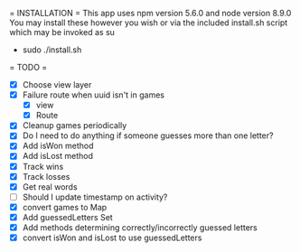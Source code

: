  = INSTALLATION =
This app uses npm version 5.6.0 and node version 8.9.0
You may install these however you wish or via the included install.sh script which may be invoked as su
- sudo ./install.sh

 
 = TODO =
* [X] Choose view layer
* [X] Failure route when uuid isn't in games
  * [X] view
  * [X] Route
* [X] Cleanup games periodically
* [X] Do I need to do anything if someone guesses more than one letter?
* [X] Add isWon method
* [X] Add isLost method
* [X] Track wins
* [X] Track losses
* [X] Get real words
* [ ] Should I update timestamp on activity?
* [X] convert games to Map
* [X] Add guessedLetters Set
* [X] Add methods determining correctly/incorrectly guessed letters
* [X] convert isWon and isLost to use guessedLetters
